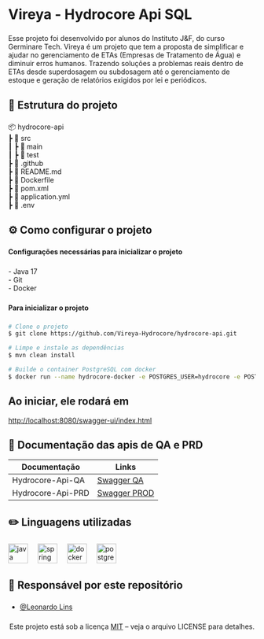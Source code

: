 <h1 align="left">Vireya - Hydrocore Api SQL</h1>

###

<p align="left">Esse projeto foi desenvolvido por alunos do Instituto J&F, do curso Germinare Tech. Vireya é um projeto  que tem a proposta de simplificar e ajudar no gerenciamento de ETAs (Empresas de Tratamento de Água) e diminuir erros humanos. Trazendo soluções a problemas reais dentro de ETAs desde superdosagem ou subdosagem até o gerenciamento de estoque e geração de relatórios exigidos por lei e periódicos.</p>

###

<h2 align="left">📂 Estrutura do projeto</h2>

###

<p align="left">📦 hydrocore-api<br> ┣ 📂 src<br> ┃ ┣ 📂 main<br> ┃ ┣ 📂 test<br> ┣ 📂 .github<br> ┣ 📄 README.md<br> ┣ 📄 Dockerfile<br> ┣ 📄 pom.xml<br> ┣ 📄 application.yml<br> ┣ 📄 .env</p>

###

<h2 align="left">⚙️ Como configurar o projeto</h2>

###

<h4 align="left">Configurações necessárias para inicializar o projeto</h4>

###

<p align="left">- Java 17<br>- Git<br>- Docker</p>

###

<h4 align="left">Para inicializar o projeto</h4>

###

```bash
# Clone o projeto
$ git clone https://github.com/Vireya-Hydrocore/hydrocore-api.git

# Limpe e instale as dependências
$ mvn clean install

# Builde o container PostgreSQL com docker
$ docker run --name hydrocore-docker -e POSTGRES_USER=hydrocore -e POSTGRES_PASSWORD=segundoano -e POSTGRES_DB=meubanco -p 5432:5432 -d postgres:16

```

## Ao iniciar, ele rodará em
[http://localhost:8080/swagger-ui/index.html](http://localhost:8080/swagger-ui/index.html)


###

<h2 align="left"> 📃 Documentação das apis de QA e PRD</h2>

| Documentação       | Links                                                                             |
| -----------------  | --------------------------------------------------------------------------------- |
| Hydrocore-Api-QA   | [Swagger QA](https://hydrocore-api-qa.onrender.com/swagger-ui/index.html#/)       |
| Hydrocore-Api-PRD  | [Swagger PROD](https://hydrocore-api-prod.onrender.com/swagger-ui/index.html#/)   |

###

<h2 align="left">✏️ Linguagens utilizadas</h2>

###

<div align="left">
  <img src="https://cdn.jsdelivr.net/gh/devicons/devicon/icons/java/java-original.svg" height="40" alt="java logo"  />
  <img width="12" />
  <img src="https://cdn.jsdelivr.net/gh/devicons/devicon/icons/spring/spring-original.svg" height="40" alt="spring logo"  />
  <img width="12" />
  <img src="https://cdn.simpleicons.org/docker/2496ED" height="40" alt="docker logo"  />
  <img width="12" />
  <img src="https://cdn.jsdelivr.net/gh/devicons/devicon/icons/postgresql/postgresql-original.svg" height="40" alt="postgresql logo"  />
</div>

### 

<h2 align="left"> 👤 Responsável por este repositório </h2>

###

- [@Leonardo Lins](https://github.com/leonardolinsz)

###

<p align="center">Este projeto está sob a licença <a href="https://opensource.org/licenses/MIT">MIT</a> – veja o arquivo LICENSE para detalhes.</p>
